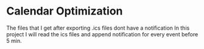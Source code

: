 # Calendar Optimization

The files that I get after exporting .ics files dont have a notification
In this project I will read the ics files and append notification for every event before 5 min.